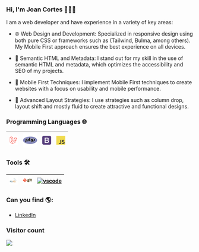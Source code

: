 ### Hi, I'm Joan Cortes 👋👨‍💻

I am a web developer and have experience in a variety of key areas:

- 🌐 Web Design and Development: Specialized in responsive design using both pure CSS or frameworks such as (Tailwind, Bulma, among others). My Mobile First approach ensures the best experience on all devices.

- 🎨 Semantic HTML and Metadata: I stand out for my skill in the use of semantic HTML and metadata, which optimizes the accessibility and SEO of my projects.

- 📱 Mobile First Techniques: I implement Mobile First techniques to create websites with a focus on usability and mobile performance.

- 🎨 Advanced Layout Strategies: I use strategies such as column drop, layout shift and mostly fluid to create attractive and functional designs.

### Programming Languages 🌐

| [<img src="https://raw.githubusercontent.com/github/explore/80688e429a7d4ef2fca1e82350fe8e3517d3494d/topics/laravel/laravel.png" alt="Laravel" width="24">](https://laravel.com/) | [<img src="https://raw.githubusercontent.com/github/explore/80688e429a7d4ef2fca1e82350fe8e3517d3494d/topics/php/php.png" alt="php" width="38">](https://php.net/)   |  [<img src="https://raw.githubusercontent.com/github/explore/80688e429a7d4ef2fca1e82350fe8e3517d3494d/topics/bootstrap/bootstrap.png" alt="Bootstrap" width="24">](https://getbootstrap.com/) |  [<img src="https://raw.githubusercontent.com/github/explore/80688e429a7d4ef2fca1e82350fe8e3517d3494d/topics/javascript/javascript.png" alt="jQuery" width="24">](https://jquery.com/)
|---|---|---|---|
 
### Tools 🛠️

| [<img src="https://raw.githubusercontent.com/github/explore/80688e429a7d4ef2fca1e82350fe8e3517d3494d/topics/mysql/mysql.png" alt="mysql" width="24">](https://www.mysql.com/) | [<img src="https://raw.githubusercontent.com/github/explore/80688e429a7d4ef2fca1e82350fe8e3517d3494d/topics/git/git.png" alt="Git" width="24">](https://git-scm.com/) | [<img src="https://upload.wikimedia.org/wikipedia/commons/thumb/2/2d/Visual_Studio_Code_1.18_icon.svg/1200px-Visual_Studio_Code_1.18_icon.svg.png" alt="vscode" width="24">](https://code.visualstudio.com/) |
|---|---|---|
### Can you find 🌎:
- [LinkedIn](https://www.linkedin.com/in/joan-stiven-cortes-rosero-12a2801a0/)

### Visitor count
<img src="https://profile-counter.glitch.me/jscortes23/count.svg" />
